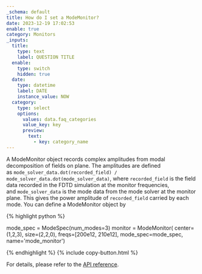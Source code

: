 ```yaml
---
_schema: default
title: How do I set a ModeMonitor?
date: 2023-12-19 17:02:53
enable: true
category: Monitors
_inputs:
  title:
    type: text
    label: QUESTION TITLE
  enable:
    type: switch
    hidden: true
  date:
    type: datetime
    label: DATE
    instance_value: NOW
  category:
    type: select
    options:
      values: data.faq_categories
      value_key: key
      preview:
        text:
          - key: category_name
---
```

A ModeMonitor object records complex amplitudes from modal decomposition of fields on plane. The amplitudes are defined as&nbsp;`mode_solver_data.dot(recorded_field) / mode_solver_data.dot(mode_solver_data)`, where&nbsp;`recorded_field`&nbsp;is the field data recorded in the FDTD simulation at the monitor frequencies, and&nbsp;`mode_solver_data`&nbsp;is the mode data from the mode solver at the monitor plane. This gives the power amplitude of&nbsp;`recorded_field`&nbsp;carried by each mode. You can define a ModeMonitor object by

<div markdown class="code-snippet">{% highlight python %}

mode_spec = ModeSpec(num_modes=3)
monitor = ModeMonitor(
    center=(1,2,3),
    size=(2,2,0),
    freqs=[200e12, 210e12],
    mode_spec=mode_spec,
    name='mode_monitor')

{% endhighlight %}
{% include copy-button.html %}
</div>

For details, please refer to the [API reference](https://docs.flexcompute.com/projects/tidy3d/en/stable/_autosummary/tidy3d.ModeMonitor.html).
